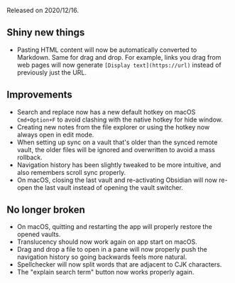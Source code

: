 Released on 2020/12/16.

## Shiny new things

- Pasting HTML content will now be automatically converted to Markdown. Same for drag and drop. For example, links you drag from web pages will now generate `[Display text](https://url)` instead of previously just the URL.

## Improvements

- Search and replace now has a new default hotkey on macOS `Cmd+Option+F` to avoid clashing with the native hotkey for hide window.
- Creating new notes from the file explorer or using the hotkey now always open in edit mode.
- When setting up sync on a vault that's older than the synced remote vault, the older files will be ignored and overwritten to avoid a mass rollback.
- Navigation history has been slightly tweaked to be more intuitive, and also remembers scroll sync properly.
- On macOS, closing the last vault and re-activating Obsidian will now re-open the last vault instead of opening the vault switcher.

## No longer broken

- On macOS, quitting and restarting the app will properly restore the opened vaults.
- Translucency should now work again on app start on macOS.
- Drag and drop a file to open in a pane will now properly push the navigation history so going backwards feels more natural.
- Spellchecker will now split words that are adjacent to CJK characters.
- The "explain search term" button now works properly again.
